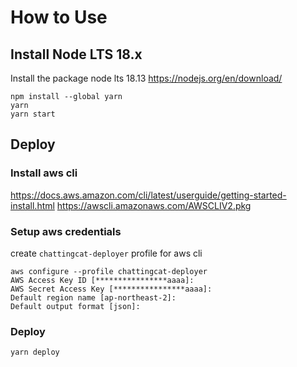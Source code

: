 
# How to Use

## Install Node LTS 18.x
Install the package node lts 18.13
https://nodejs.org/en/download/

```
npm install --global yarn
yarn
yarn start
```

## Deploy

### Install aws cli 

https://docs.aws.amazon.com/cli/latest/userguide/getting-started-install.html
https://awscli.amazonaws.com/AWSCLIV2.pkg

### Setup aws credentials
create `chattingcat-deployer` profile for aws cli

```
aws configure --profile chattingcat-deployer
AWS Access Key ID [****************aaaa]:
AWS Secret Access Key [****************aaaa]:
Default region name [ap-northeast-2]:
Default output format [json]:
```

### Deploy

```
yarn deploy 
```

